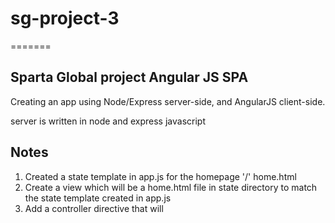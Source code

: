 # sg-project-3
=======

## Sparta Global project Angular JS SPA
Creating an app using Node/Express server-side, and AngularJS client-side.

server is written in node and express javascript

## Notes

1. Created a state template in app.js for the homepage '/' home.html
2. Create a view which will be a home.html file in state directory to match the state template created in app.js
3. Add a controller directive that will
